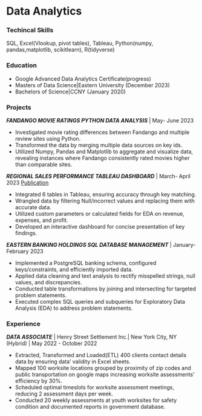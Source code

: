 # Data Analytics

### Techincal Skills
 SQL, Excel(Vlookup, pivot tables), Tableau, Python(numpy, pandas,matplotlib, scikitlearn), R(tidyverse)

### Education
- Google Advanced Data Analytics Certificate(progress)
- Masters of Data Science|Eastern University (December 2023)
- Bachelors of Science|CCNY (January 2020)

### Projects

***FANDANGO MOVIE RATINGS PYTHON DATA ANALYSIS*** | May- June 2023
- Investigated movie rating differences between Fandango and multiple review sites using Python. 
- Transformed the data by merging multiple data sources on key ids.  
- Utilized Numpy, Pandas and Matplotlib to aggregate and visualize data, revealing instances where Fandango consistently rated movies higher than comparable sites.

***REGIONAL SALES PERFORMANCE TABLEAU DASHBOARD*** | March- April 2023
[Publication](https://public.tableau.com/app/profile/solaiman.khan/viz/USAcompaniesSalesbyChannelDashboard/Dashboard1MohammadKhan)
- Integrated 6 tables in Tableau, ensuring accuracy through key matching.
- Wrangled data by filtering Null/incorrect values and replacing them with accurate data.
- Utilized custom parameters or calculated fields for EDA on revenue, expenses, and profit.
- Developed an interactive dashboard for concise presentation of key findings.

***EASTERN BANKING HOLDINGS SQL DATABASE MANAGEMENT*** | January- February 2023
- Implemented a PostgreSQL banking schema, configured keys/constraints, and efficiently imported data.
- Applied data cleaning and text analysis to rectify misspelled strings, null values, and discrepancies.
- Conducted table transformations by joining and intersecting for targeted problem statements.
- Executed complex SQL queries and subqueries for Exploratory Data Analysis (EDA) to address problem statements.

### Experience

***DATA ASSOCIATE*** | Henry Street Settlement Inc.|  New York City, NY (Hybrid) | May 2022 - October 2022
- Extracted, Transformed and Loaded(ETL) 400 clients contact details data by ensuring data’ validity in Excel sheets.
- Mapped 100 worksite locations grouped by proximity of zip codes and public transportation on google maps increasing worksite assessments’ efficiency by 30%.
- Scheduled optimal timeslots for worksite assessment meetings, reducing 2 assessment days per week.
- Conducted 20 weekly assessments at youth worksites for safety condition and documented reports in government database.


